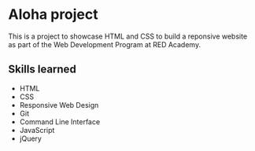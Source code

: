 # Aloha project

This is a project to showcase HTML and CSS to build a reponsive website as part of the Web Development Program at RED Academy.

## Skills learned

- HTML
- CSS
- Responsive Web Design
- Git
- Command Line Interface
- JavaScript
- jQuery
